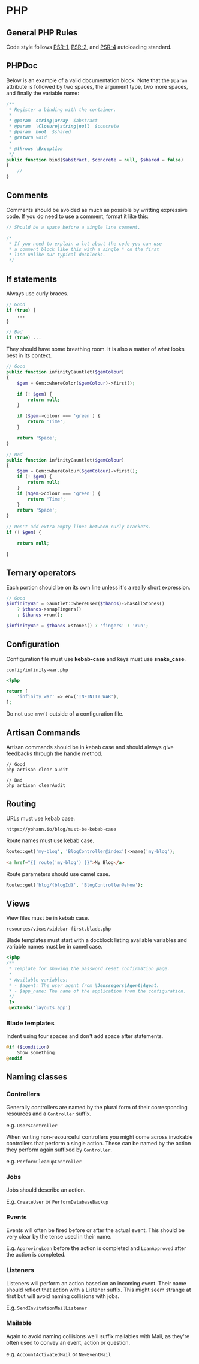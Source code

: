 # PHP

## General PHP Rules

Code style follows [PSR-1](https://www.php-fig.org/psr/psr-1/),
[PSR-2](https://www.php-fig.org/psr/psr-2/), and [PSR-4](https://www.php-fig.org/psr/psr-4/)
autoloading standard.

## PHPDoc

Below is an example of a valid documentation block. Note that the `@param` attribute
is followed by two spaces, the argument type, two more spaces, and finally the
variable name:

```php
/**
 * Register a binding with the container.
 *
 * @param  string|array  $abstract
 * @param  \Closure|string|null  $concrete
 * @param  bool  $shared
 * @return void
 *
 * @throws \Exception
 */
public function bind($abstract, $concrete = null, $shared = false)
{
    //
}
```

## Comments

Comments should be avoided as much as possible by writting expressive code.
If you do need to use a comment, format it like this:

```php
// Should be a space before a single line comment.

/*
 * If you need to explain a lot about the code you can use
 * a comment block like this with a single * on the first
 * line unlike our typical docblocks.
 */
```

## If statements

Always use curly braces.

```php
// Good
if (true) {
    ...
}

// Bad
if (true) ...
```

They should have some breathing room. It is also a matter of what looks best in
its context.

```php
// Good
public function infinityGauntlet($gemColour)
{
    $gem = Gem::whereColor($gemColour)->first();

    if (! $gem) {
        return null;
    }

    if ($gem->colour === 'green') {
        return 'Time';
    }

    return 'Space';
}

// Bad
public function infinityGauntlet($gemColour)
{
    $gem = Gem::whereColour($gemColour)->first();
    if (! $gem) {
        return null;
    }
    if ($gem->colour === 'green') {
        return 'Time';
    }
    return 'Space';
}

// Don't add extra empty lines between curly brackets.
if (! $gem) {

    return null;

}
```

## Ternary operators

Each portion should be on its own line unless it's a really short expression.

```php
// Good
$infinityWar = Gauntlet::whereUser($thanos)->hasAllStones()
    ? $thanos->snapFingers()
    : $thanos->run();

$infinityWar = $thanos->stones() ? 'fingers' : 'run';
```

## Configuration

Configuration file must use **kebab-case** and keys must use **snake_case**.

```
config/infinity-war.php
```

```php
<?php

return [
    'infinity_war' => env('INFINITY_WAR'),
];
```

Do not use `env()` outside of a configuration file.

## Artisan Commands

Artisan commands should be in kebab case and should always give feedbacks through
the handle method.

```
// Good
php artisan clear-audit

// Bad
php artisan clearAudit
```

## Routing

URLs must use kebab case.

```
https://yohann.io/blog/must-be-kebab-case
```

Route names must use kebab case.

```php
Route::get('my-blog', 'BlogController@index')->name('my-blog');
```

```html
<a href="{{ route('my-blog') }}">My Blog</a>
```

Route parameters should use camel case.

```php
Route::get('blog/{blogId}', 'BlogController@show');
```

## Views

View files must be in kebab case.

```
resources/views/sidebar-first.blade.php
```

Blade templates must start with a docblock listing available variables and
variable names must be in camel case.

```PHP
<?php
/**
 * Template for showing the password reset confirmation page.
 *
 * Available variables:
 * - $agent: The user agent from \Jenssegers\Agent\Agent.
 * - $app_name: The name of the application from the configuration.
 */
 ?>
 @extends('layouts.app')
```

### Blade templates

Indent using four spaces and don't add space after statements.

```php
@if ($condition)
    Show something
@endif
```

## Naming classes

### Controllers

Generally controllers are named by the plural form of their corresponding resources
and a `Controller` suffix.

e.g. `UsersController`

When writing non-resourceful controllers you might come across invokable controllers
that perform a single action. These can be named by the action they perform again
suffixed by `Controller`.

e.g. `PerformCleanupController`

### Jobs

Jobs should describe an action.

E.g. `CreateUser` or `PerformDatabaseBackup`

### Events

Events will often be fired before or after the actual event. This should be
very clear by the tense used in their name.

E.g. `ApprovingLoan` before the action is completed and `LoanApproved` after
the action is completed.

### Listeners

Listeners will perform an action based on an incoming event. Their name should
reflect that action with a Listener suffix. This might seem strange at first
but will avoid naming collisions with jobs.

E.g. `SendInvitationMailListener`

### Mailable

Again to avoid naming collisions we'll suffix mailables with Mail, as they're
often used to convey an event, action or question.

e.g. `AccountActivatedMail` or `NewEventMail`
